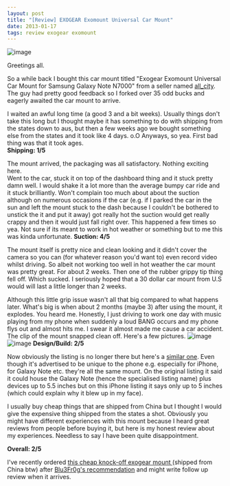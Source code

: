 ```yaml
---
layout: post
title: "[Review] EXOGEAR Exomount Universal Car Mount"
date: 2013-01-17
tags: review exogear exomount
---
```


![image](http://i.imgur.com/AJQOi.jpg)

Greetings all.

So a while back I bought this car mount titled "Exogear Exomount Universal Car Mount for Samsung Galaxy Note N7000" from a seller named [all_city](http://myworld.ebay.com.au/all_city/&_trksid=p3984.m1439.l2754). The guy had pretty good feedback so I forked over 35 odd bucks and eagerly awaited the car mount to arrive.

<!-- more -->

I waited an awful long time (a good 3 and a bit weeks). Usually things don't take this long but I thought maybe it has something to do with shipping from the states down to aus, but then a few weeks ago we bought something else from the states and it took like 4 days. o.O Anyways, so yea. First bad thing was that it took ages.  
**Shipping: 1/5**

The mount arrived, the packaging was all satisfactory. Nothing exciting here.  
Went to the car, stuck it on top of the dashboard thing and it stuck pretty damn well. I would shake it a lot more than the average bumpy car ride and it stuck brilliantly.
Won't complain too much about about the suction although on numerous occasions if the car (e.g. if I parked the car in the sun and left the mount stuck to the dash because I couldn't be bothered to unstick the it and put it away) got really hot the suction would get really crappy and then it would just fall right over. This happened a few times so yea. 
Not sure if its meant to work in hot weather or something but to me this was kinda unfortunate.
**Suction: 4/5**

The mount itself is pretty nice and clean looking and it didn't cover the camera so you can (for whatever reason you'd want to) even record video whilst driving. So albeit not working too well in hot weather the car mount was pretty great.
For about 2 weeks.
Then one of the rubber grippy tip thing fell off.
Which sucked. I seriously hoped that a 30 dollar car mount from U.S would will last a little longer than 2 weeks.

Although this little grip issue wasn't all that big compared to what happens later.
What's big is when about 2 months (maybe 3) after using the mount, it explodes.
You heard me.
Honestly, I just driving to work one day with music playing from my phone when suddenly a loud BANG occurs and my phone flys out and almost hits me. I swear it almost made me cause a car accident.
The clip of the mount snapped clean off.
Here's a few pictures.
![image](http://i.imgur.com/GLQD6.jpg)
![image](http://i.imgur.com/DlVsB.jpg)
**Design/Build: 2/5**

Now obviously the listing is no longer there but here's a [similar one](http://www.ebay.com.au/itm/Exogear-Exomount-Universal-Suction-Car-Mount-for-iPhone-4-4S-GPS-up-to-5-inch-/380439421214).
Even though it's advertised to be unique to the phone e.g. especially for iPhone, for Galaxy Note etc. they're all the same mount.
On the original listing it said it could house the Galaxy Note (hence the specialised listing name) plus devices up to 5.5 inches but on this iPhone listing it says only up to 5 inches (which could explain why it blew up in my face).

I usually buy cheap things that are shipped from China but I thought I would give the expensive thing shipped from the states a shot.
Obviously you might have different experiences with this mount because I heard great reviews from people before buying it, but here is my honest review about my experiences.
Needless to say I have been quite disappointment.

**Overall: 2/5**

I've recently ordered [this cheap knock-off exogear mount ](http://www.ebay.com.au/itm/Universal-Clip-on-Car-Windshield-Mount-Holder-For-Nokia-N8-N9-Lumia-800-900-/130735779053) (shipped from China btw) after [Blu3Fr0g's recommendation](http://forum.xda-developers.com/showthread.php?t=2017466) and might write follow up review when it arrives.
